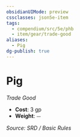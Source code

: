 ```yaml
---
obsidianUIMode: preview
cssclasses: json5e-item
tags:
  - compendium/src/5e/phb
  - item/gear/trade-good
aliases:
  - Pig
dg-publish: true
---
```

# Pig
*Trade Good*  

- **Cost**: 3 gp
- **Weight**: ⏤

*Source: SRD / Basic Rules*
